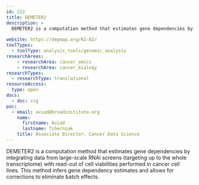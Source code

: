 ```yaml
---
id: 222
title: DEMETER2
description: >
  DEMETER2 is a computation method that estimates gene dependencies by integrating data from large-scale RNAi screens (targeting up to the whole transcriptome) with read-out of cell viabilities performed in cancer cell lines. This method infers gene dependency estimates and allows for corrections to eliminate batch effects and confounders due to gene amplifications.
  
website: https://depmap.org/R2-D2/
toolTypes:
  - toolType: analysis_tools/genomic_analysis
researchAreas:
    - researchArea: cancer_omics
    - researchArea: cancer_biology 
researchTypes:
  - researchType: translational
resourceAccess:
  type: open
docs:
  - doc: ccg
poc:
  - email: aviad@broadinstitute.org
    name:
      firstname: Aviad
      lastname: Tsherniak
    title: Associate Director, Cancer Data Science
---
```

DEMETER2 is a computation method that estimates gene dependencies by integrating data from large-scale RNAi screens (targeting up to the whole transcriptome) with read-out of cell viabilities performed in cancer cell lines. This method infers gene dependency estimates and allows for corrections to eliminate batch effects.
